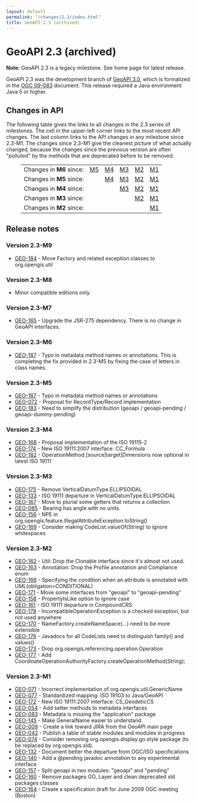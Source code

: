 ```yaml
---
layout: default
permalink: "/changes/2.3/index.html"
title: GeoAPI 2.3 (archived)
---
```

<h1>GeoAPI 2.3 (archived)</h1>

<div class="bg-red-100 border border-red-400 text-red-700 px-4 py-3 my-4 rounded relative" role="alert">
  <strong class="font-bold">Note:</strong>
  <span class="block sm:inline">GeoAPI 2.3 is a legacy milestone. See home page for latest release.</span>
</div>

<p>
  GeoAPI 2.3 was the development branch of <a href="../3.0/index.html">GeoAPI 3.0</a>, which is formalized in
  the <a class="externalLink" href="http://www.opengeospatial.org/standards/geoapi">OGC 09-083</a> document.
  This release required a Java environment Java 5 or higher.
</p>

<h2>Changes in API</h2>

<p>
  The following table gives the links to all changes in the 2.3 series of milestones.
  The cell in the upper-left corner links to the most recent API changes.
  The last column links to the API changes in any milestone since 2.3-M1.
  The changes since 2.3-M1 give the cleanest picture of what actually changed,
  because the changes since the previous version are often &quot;polluted&quot;
  by the methods that are deprecated before to be removed.
</p>

<table style="padding-left: 40px; border-spacing:6px;">
  <tr>
    <td>Changes in <b>M6</b> since:</td>
    <td><a href="../changes/2.3-M6/since-M5.html">M5</a></td>
    <td><a href="../changes/2.3-M6/since-M4.html">M4</a></td>
    <td><a href="../changes/2.3-M6/since-M3.html">M3</a></td>
    <td><a href="../changes/2.3-M6/since-M2.html">M2</a></td>
    <td><a href="../changes/2.3-M6/since-M1.html">M1</a></td>
  </tr><tr>
    <td>Changes in <b>M5</b> since:</td>
    <td></td>
    <td><a href="../changes/2.3-M5/since-M4.html">M4</a></td>
    <td><a href="../changes/2.3-M5/since-M3.html">M3</a></td>
    <td><a href="../changes/2.3-M5/since-M2.html">M2</a></td>
    <td><a href="../changes/2.3-M5/since-M1.html">M1</a></td>
  </tr><tr>
    <td>Changes in <b>M4</b> since:</td>
    <td></td>
    <td></td>
    <td><a href="../changes/2.3-M4/since-M3.html">M3</a></td>
    <td><a href="../changes/2.3-M4/since-M2.html">M2</a></td>
    <td><a href="../changes/2.3-M4/since-M1.html">M1</a></td>
  </tr><tr>
    <td>Changes in <b>M3</b> since:</td>
    <td></td>
    <td></td>
    <td></td>
    <td><a href="../changes/2.3-M3/since-M2.html">M2</a></td>
    <td><a href="../changes/2.3-M3/since-M1.html">M1</a></td>
  </tr><tr>
    <td>Changes in <b>M2</b> since:</td>
    <td></td>
    <td></td>
    <td></td>
    <td></td>
    <td><a href="../changes/2.3-M2/since-M1.html">M1</a></td>
  </tr>
</table>

<h2>Release notes</h2>

<h3>Version 2.3-M9</h3>

<ul>
  <li><a class="externalLink" href="https://osgeo-org.atlassian.net/projects/GEO/issues/GEO-184">GEO-184</a> - Move Factory and related exception classes to org.opengis.util</li>
</ul>

<h3>Version 2.3-M8</h3>

<ul>
  <li>Minor compatible editions only.</li>
</ul>

<h3>Version 2.3-M7</h3>

<ul>
  <li><a class="externalLink" href="https://osgeo-org.atlassian.net/projects/GEO/issues/GEO-165">GEO-165</a> - Upgrade the JSR-275 dependency. There is no change in GeoAPI interfaces.</li>
</ul>

<h3>Version 2.3-M6</h3>

<ul>
  <li><a class="externalLink" href="https://osgeo-org.atlassian.net/projects/GEO/issues/GEO-187">GEO-187</a> - Typo in metadata method names or annotations. This is completing the fix provided in 2.3-M5 by fixing the case of letters in class names.</li>
</ul>

<h3>Version 2.3-M5</h3>

<ul>
  <li><a class="externalLink" href="https://osgeo-org.atlassian.net/projects/GEO/issues/GEO-187">GEO-187</a> - Typo in metadata method names or annotations</li>
  <li><a class="externalLink" href="https://osgeo-org.atlassian.net/projects/GEO/issues/GEO-72">GEO-072</a> - Proposal for RecordType/Record implementation</li>
  <li><a class="externalLink" href="https://osgeo-org.atlassian.net/projects/GEO/issues/GEO-183">GEO-183</a> - Need to simplify the distribution (geoapi / geoapi-pending / geoapi-dummy-pending)</li>
</ul>

<h3>Version 2.3-M4</h3>

<ul>
  <li><a class="externalLink" href="https://osgeo-org.atlassian.net/projects/GEO/issues/GEO-168">GEO-168</a> - Proposal implementation of the ISO 19115-2</li>
  <li><a class="externalLink" href="https://osgeo-org.atlassian.net/projects/GEO/issues/GEO-174">GEO-174</a> - New ISO 19111:2007 interface: CC_Formula</li>
  <li><a class="externalLink" href="https://osgeo-org.atlassian.net/projects/GEO/issues/GEO-182">GEO-182</a> - OperationMethod.[source|target]Dimensions now optional in latest ISO 19111</li>
</ul>

<h3>Version 2.3-M3</h3>

<ul>
  <li><a class="externalLink" href="https://osgeo-org.atlassian.net/projects/GEO/issues/GEO-175">GEO-175</a> - Remove VerticalDatumType.ELLIPSOIDAL</li>
  <li><a class="externalLink" href="https://osgeo-org.atlassian.net/projects/GEO/issues/GEO-133">GEO-133</a> - ISO 19111 departure in VerticalDatumType.ELLIPSOIDAL</li>
  <li><a class="externalLink" href="https://osgeo-org.atlassian.net/projects/GEO/issues/GEO-167">GEO-167</a> - Move to plurial some getters that returns a collection</li>
  <li><a class="externalLink" href="https://osgeo-org.atlassian.net/projects/GEO/issues/GEO-85">GEO-085</a> - Bearing has angle with no units.</li>
  <li><a class="externalLink" href="https://osgeo-org.atlassian.net/projects/GEO/issues/GEO-156">GEO-156</a> - NPE in org.opengis.feature.IllegalAttributeException.toString()</li>
  <li><a class="externalLink" href="https://osgeo-org.atlassian.net/projects/GEO/issues/GEO-169">GEO-169</a> - Consider making CodeList.valueOf(String) to ignore whitespaces</li>
</ul>

<h3>Version 2.3-M2</h3>

<ul>
  <li><a class="externalLink" href="https://osgeo-org.atlassian.net/projects/GEO/issues/GEO-162">GEO-162</a> - Util: Drop the Clonable interface since it's almost not used.</li>
  <li><a class="externalLink" href="https://osgeo-org.atlassian.net/projects/GEO/issues/GEO-163">GEO-163</a> - Annotation: Drop the Profile annotation and Compliance enum</li>
  <li><a class="externalLink" href="https://osgeo-org.atlassian.net/projects/GEO/issues/GEO-166">GEO-166</a> - Specifying the condition when an attribute is annotated with UML(obligation=CONDITIONAL)</li>
  <li><a class="externalLink" href="https://osgeo-org.atlassian.net/projects/GEO/issues/GEO-171">GEO-171</a> - Move some interfaces from &quot;geoapi&quot; to &quot;geoapi-pending&quot;</li>
  <li><a class="externalLink" href="https://osgeo-org.atlassian.net/projects/GEO/issues/GEO-158">GEO-158</a> - PropertyIsLike option to ignore case</li>
  <li><a class="externalLink" href="https://osgeo-org.atlassian.net/projects/GEO/issues/GEO-161">GEO-161</a> - ISO 19111 departure in CompoundCRS</li>
  <li><a class="externalLink" href="https://osgeo-org.atlassian.net/projects/GEO/issues/GEO-178">GEO-178</a> - IncompatibleOperationException is a checked exception, but not used anywhere</li>
  <li><a class="externalLink" href="https://osgeo-org.atlassian.net/projects/GEO/issues/GEO-170">GEO-170</a> - NameFactory.createNameSpace(...) need to be more extensible</li>
  <li><a class="externalLink" href="https://osgeo-org.atlassian.net/projects/GEO/issues/GEO-176">GEO-176</a> - Javadocs for all CodeLists need to distinguish family() and values()</li>
  <li><a class="externalLink" href="https://osgeo-org.atlassian.net/projects/GEO/issues/GEO-173">GEO-173</a> - Drop org.opengis.referencing.operation.Operation</li>
  <li><a class="externalLink" href="https://osgeo-org.atlassian.net/projects/GEO/issues/GEO-177">GEO-177</a> - Add CoordinateOperationAuthorityFactory.createOperationMethod(String);</li>
</ul>

<h3>Version 2.3-M1</h3>

<ul>
  <li><a class="externalLink" href="https://osgeo-org.atlassian.net/projects/GEO/issues/GEO-71">GEO-071</a> - Incorrect implementation of org.opengis.util.GenericName</li>
  <li><a class="externalLink" href="https://osgeo-org.atlassian.net/projects/GEO/issues/GEO-77">GEO-077</a> - Standardized mapping: ISO 19103 to Java/GeoAPI</li>
  <li><a class="externalLink" href="https://osgeo-org.atlassian.net/projects/GEO/issues/GEO-172">GEO-172</a> - New ISO 19111:2007 interface: CS_GeodeticCS</li>
  <li><a class="externalLink" href="https://osgeo-org.atlassian.net/projects/GEO/issues/GEO-54">GEO-054</a> - Add setter methods to metadata interfaces</li>
  <li><a class="externalLink" href="https://osgeo-org.atlassian.net/projects/GEO/issues/GEO-83">GEO-083</a> - Metadata is missing the &quot;application&quot; package</li>
  <li><a class="externalLink" href="https://osgeo-org.atlassian.net/projects/GEO/issues/GEO-145">GEO-145</a> - Make GeneralName easier to understand</li>
  <li><a class="externalLink" href="https://osgeo-org.atlassian.net/projects/GEO/issues/GEO-9">GEO-009</a> - Create a link toward JIRA from the GeoAPI main page</li>
  <li><a class="externalLink" href="https://osgeo-org.atlassian.net/projects/GEO/issues/GEO-42">GEO-042</a> - Publish a table of stable modules and modules in progress</li>
  <li><a class="externalLink" href="https://osgeo-org.atlassian.net/projects/GEO/issues/GEO-74">GEO-074</a> - Consider removing org.opengis.display.go.style package (to be replaced by org.opengis.sld).</li>
  <li><a class="externalLink" href="https://osgeo-org.atlassian.net/projects/GEO/issues/GEO-132">GEO-132</a> - Document better the departure from OGC/ISO specifications</li>
  <li><a class="externalLink" href="https://osgeo-org.atlassian.net/projects/GEO/issues/GEO-140">GEO-140</a> - Add a @pending javadoc annotation to any experimental interface</li>
  <li><a class="externalLink" href="https://osgeo-org.atlassian.net/projects/GEO/issues/GEO-157">GEO-157</a> - Split geoapi in two modules: &quot;geoapi&quot; and &quot;pending&quot;</li>
  <li><a class="externalLink" href="https://osgeo-org.atlassian.net/projects/GEO/issues/GEO-160">GEO-160</a> - Remove packages GO, Layer and clean deprecated sld packages classes</li>
  <li><a class="externalLink" href="https://osgeo-org.atlassian.net/projects/GEO/issues/GEO-164">GEO-164</a> - Create a specification draft for June 2009 OGC meeting (Boston)</li>
</ul>
